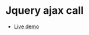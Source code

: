 # Jquery ajax call

* [Live demo](https://seanedw1.github.io/Portfolio/Javascript/Demo1/index.html)
